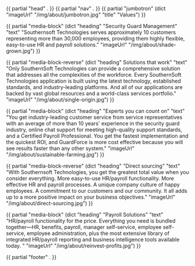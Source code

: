 
{{ partial "head" . }}
{{ partial "nav" . }}
{{ partial "jumbotron" (dict "imageUrl" "/img/about/jumbotron.jpg" "title" "Values") }}

<div class="mw7 center ph3 pt4">

  {{ partial "media-block" (dict "heading" "Security Guard Management" "text" "Southernsoft Technologies serves approximately 10 customers representing more than 30,000 employees, providing them highly flexible, easy-to-use HR and payroll solutions." "imageUrl" "/img/about/shade-grown.jpg") }}

  {{ partial "media-block-reverse" (dict "heading" Solutions that work" "text" "Only SouthernSoft Technologies can provide a comprehensive solution that addresses all the complexities of the workforce. Every SouthernSoft Technologies application is built using the latest technology, established standards, and industry-leading platforms. And all of our applications are backed by vast global resources and a world-class services portfolio." "imageUrl" "/img/about/single-origin.jpg") }}

  {{ partial "media-block" (dict "heading" "Experts you can count on" "text" "You get industry-leading customer service from service representatives with an average of more than 10 years' experience in the security guard industry, online chat support for meeting high-quality support standards, and a Certified Payroll Professional.  You get the fastest implementation and the quickest ROI, and GuardForce is more cost effective because you will see results faster than any other system." "imageUrl" "/img/about/sustainable-farming.jpg") }}

  {{ partial "media-block-reverse" (dict "heading" "Direct sourcing" "text" "With Southernsoft Technologies, you get the greatest total value when you consider everything. More easy-to-use HR/payroll functionality. More effective HR and payroll processes. A unique company culture of happy employees. A commitment to our customers and our community. It all adds up to a more positive impact on your business objectives." "imageUrl" "/img/about/direct-sourcing.jpg") }}

  {{ partial "media-block" (dict "heading" "Payroll Solutions" "text" "HR/payroll functionality for the price. Everything you need is bundled together—HR, benefits, payroll, manager self-service, employee self-service, employee administration, plus the most extensive library of integrated HR/payroll reporting and business intelligence tools available today. " "imageUrl" "/img/about/reinvest-profits.jpg") }}
</div>

{{ partial "footer" . }}
